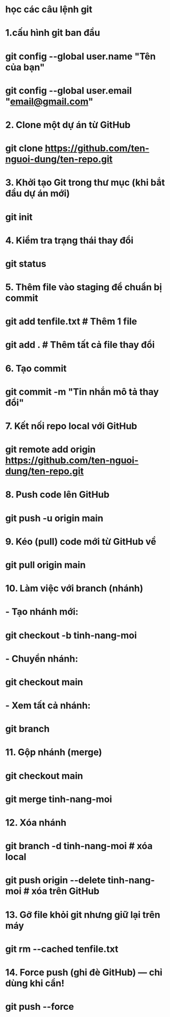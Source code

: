 # học các câu lệnh git


# 1.cấu hình git ban đầu
# git config --global user.name "Tên của bạn"
# git config --global user.email "email@gmail.com"


# 2. Clone một dự án từ GitHub
# git clone https://github.com/ten-nguoi-dung/ten-repo.git


# 3. Khởi tạo Git trong thư mục (khi bắt đầu dự án mới)
# git init


# 4. Kiểm tra trạng thái thay đổi
# git status


# 5. Thêm file vào staging để chuẩn bị commit
# git add tenfile.txt         # Thêm 1 file
# git add .                   # Thêm tất cả file thay đổi


# 6. Tạo commit
# git commit -m "Tin nhắn mô tả thay đổi"


# 7. Kết nối repo local với GitHub
# git remote add origin https://github.com/ten-nguoi-dung/ten-repo.git


# 8. Push code lên GitHub
# git push -u origin main


# 9. Kéo (pull) code mới từ GitHub về
# git pull origin main


# 10. Làm việc với branch (nhánh)
# - Tạo nhánh mới:
# git checkout -b tinh-nang-moi

# - Chuyển nhánh:
# git checkout main

# - Xem tất cả nhánh:
# git branch


# 11. Gộp nhánh (merge)
# git checkout main
# git merge tinh-nang-moi


# 12. Xóa nhánh
# git branch -d tinh-nang-moi       # xóa local
# git push origin --delete tinh-nang-moi  # xóa trên GitHub


# 13. Gỡ file khỏi git nhưng giữ lại trên máy
# git rm --cached tenfile.txt


# 14. Force push (ghi đè GitHub) — chỉ dùng khi cần!
# git push --force



